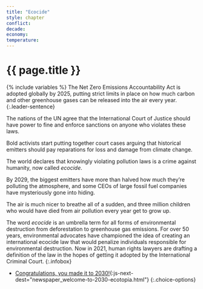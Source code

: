 ```yaml
---
title: "Ecocide"
style: chapter
conflict: 
decade: 
economy: 
temperature: 
---
```


<h1>{{ page.title }}</h1>

{% include variables %}
The Net Zero Emissions Accountability Act is adopted globally by 2025, putting strict limits in place on how much carbon and other greenhouse gases can be released into the air every year. 
{:.leader-sentence}

The nations of the UN agree that the International Court of Justice should have power to fine and enforce sanctions on anyone who violates these laws.

Bold activists start putting together court cases arguing that historical emitters should pay reparations for loss and damage from climate change.

The world declares that knowingly violating pollution laws is a crime against humanity, now called *ecocide*.

By 2029, the biggest emitters have more than halved how much they’re polluting the atmosphere, and some CEOs of large fossil fuel companies have mysteriously gone into hiding.

The air is much nicer to breathe all of a sudden, and three million children who would have died from air pollution every year get to grow up.

The word *ecocide* is an umbrella term for all forms of environmental destruction from deforestation to greenhouse gas emissions. For over 50 years, environmental advocates have championed the idea of creating an international ecocide law that would penalize individuals responsible for environmental destruction. Now in 2021, human rights lawyers are drafting a definition of the law in the hopes of getting it adopted by the International Criminal Court.
{:.infobox}

- [Congratulations, you made it to 2030!](part-page_2030.html){:js-next-dest="newspaper_welcome-to-2030-ecotopia.html"}
{:.choice-options}
